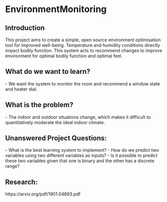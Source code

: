 <h1>EnvironmentMonitoring</h1>


<h2>Introduction</h2>
This project aims to create a simple, open source environment optimisation tool for improved well-being. Temperature and humidity conditions directly impact bodily function. This system acts to recommend changes to improve environment for optimal bodily function and optimal feel.

<h2>What do we want to learn?</h2>
- We want the system to monitor the room and recommend a window state and heater dial.

<h2>What is the problem?</h2>
- The indoor and outdoor situations change, which makes it difficult to quantitatively moderate the ideal indoor climate.

<h2>Unanswered Project Questions:</h2>
- What is the best learning system to implement?
- How do we predict two variables using two different variables as inputs?
- Is it possible to predict these two variables given that one is binary and the other has a discrete range?


<h2>Research:</h2>
https://arxiv.org/pdf/1901.04693.pdf
